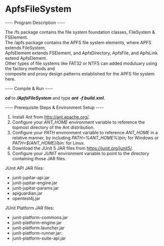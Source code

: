 # ApfsFileSystem
---- Program Description ----<br />

The /fs package contains the file system foundation classes, FileSystem & FSElement. <br />
The /apfs package contains the APFS file system elements, where APFS extends FileSystem,<br />
ApfsElement extends FSElement, and ApfsDirectory, ApfsFile, and ApfsLink extend ApfsElement.<br />
Other types of file systems like FAT32 or NTFS can added moduluary using the factory methods and <br />
composite and proxy design patterns established for the APFS file system here.<br />

---- Compile & Run ----<br />

**_cd_** to **_/ApfsFileSystem_** and type **_ant -f build.xml_**.<br />

---- Prerequisite Steps & Environment Setup ----<br />

1. Install Ant from http://ant.apache.org/.
2. Configure your _ANT_HOME_ environment variable to reference the topmost directory of the Ant distribution.
3. Configure your _PATH_ environment variable to reference _ANT_HOME_ in a relative manner, by including _PATH=%ANT_HOME%\bin;_ for Windows or _PATH=$(ANT_HOME)/bin:_ for Linux.
4. Download the JUnit 5 JAR files from https://junit.org/junit5/.
5. Configure your _JUNIT_ environment variable to point to the directory containing those JAR files.

JUnit API JAR files:
* junit-jupitar-api.jar
* junit-jupitar-engine.jar
* junit-jupitar-params.jar
* apiguardian.jar
* opentest4j.jar

JUnit Platform JAR files:
* junit-platform-commons.jar
* junit-platform-engine.jar
* junit-platform.launcher.jar
* junit-platform-runner.jar:
* junit-platform-suite-api.jar

